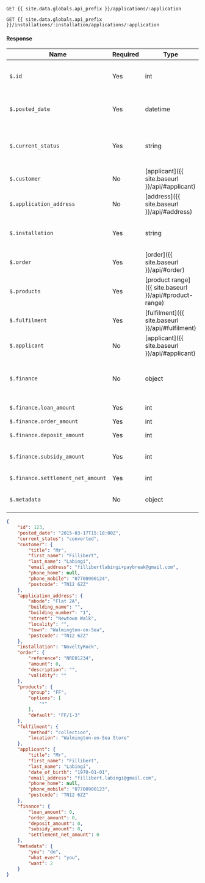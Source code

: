 ```
GET {{ site.data.globals.api_prefix }}/applications/:application
```
```
GET {{ site.data.globals.api_prefix }}/installations/:installation/applications/:application
```

#### Response

Name | Required | Type | Description
--- | --- | --- | ---
`$.id` | Yes | int | Application identifier to be used in all subsequent requests regarding this application.
`$.posted_date` | Yes | datetime | The time the application was received by {{ site.data.globals.brandname }}.
`$.current_status` | Yes | string | The current status of the application (see [Application Statuses]({{ site.baseurl }}/#application-statuses)).
`$.customer` | No | [applicant]({{ site.baseurl }}/api/#applicant) | Customer's details at the time of application.
`$.application_address` | No | [address]({{ site.baseurl }}/api/#address) | Customer's address at the time of application.
`$.installation` | Yes | string | The Merchant Installation Reference supplied by {{ site.data.globals.brandname }}.
`$.order` | Yes | [order]({{ site.baseurl }}/api/#order) | Details of the order.
`$.products` | Yes | [product range]({{ site.baseurl }}/api/#product-range) | Details of the products offered to the customer.
`$.fulfilment` | Yes | [fulfilment]({{ site.baseurl }}/api/#fulfilment) | How will the order be fulfilled?
`$.applicant` | No | [applicant]({{ site.baseurl }}/api/#applicant) | Applicant details provided when the application was initialized.
`$.finance` | No | object | Details the financial information for this application when an application has been converted.
`$.finance.loan_amount` | Yes | int | Amount in pence of the loan taken out by the customer.
`$.finance.order_amount` | Yes | int | The order amount in pence.
`$.finance.deposit_amount` | Yes | int | Deposit amount in pence that the customer has paid.
`$.finance.subsidy_amount` | Yes | int | Amount of fees in pence that the application has attracted.
`$.finance.settlement_net_amount` | Yes | int | The net amount that will be settled in pence.
`$.metadata` | No | object | Metadata is used to add your own meaningful values to an application.

```json
{
    "id": 123,
    "posted_date": "2015-03-17T15:18:00Z",
    "current_status": "converted",
    "customer": {
        "title": "Mr",
        "first_name": "Fillibert",
        "last_name": "Labingi",
        "email_address": "fillibertlabingi+paybreak@gmail.com",
        "phone_home": null,
        "phone_mobile": "07700900124",
        "postcode": "TN12 6ZZ"
    },
    "application_address": {
        "abode": "Flat 2A",
        "building_name": "",
        "building_number": "1",
        "street": "Newtown Walk",
        "locality": "",
        "town": "Walmington-on-Sea",
        "postcode": "TN12 6ZZ"
    },
    "installation": "NoveltyRock",
    "order": {
        "reference": "NRE01234",
        "amount": 0,
        "description": "",
        "validity": ""
    },
    "products": {
        "group": "FF",
        "options": [
            "*"
        ],
        "default": "FF/1-3"
    },
    "fulfilment": {
        "method": "collection",
        "location": "Walmington-on-Sea Store"
    },
    "applicant": {
        "title": "Mr",
        "first_name": "Fillibert",
        "last_name": "Labingi",
        "date_of_birth": "1970-01-01",
        "email_address": "fillibert.labingi@gmail.com",
        "phone_home": null,
        "phone_mobile": "07700900123",
        "postcode": "TN12 6ZZ"
    },
    "finance": {
        "loan_amount": 0,
        "order_amount": 0,
        "deposit_amount": 0,
        "subsidy_amount": 0,
        "settlement_net_amount": 0
    },
    "metadata": {
        "you": "do",
        "what_ever": "you",
        "want": 2
    }
}
```
